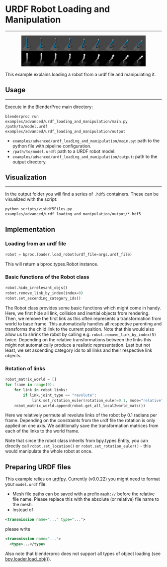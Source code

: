 # URDF Robot Loading and Manipulation

---

<p align="center">
<img src="rendered_example.png" alt="Front readme image" width=400>
</p>

This example explains loading a robot from a urdf file and manipulating it.

## Usage

---

Execute in the BlenderProc main directory:

```
blenderproc run examples/advanced/urdf_loading_and_manipulation/main.py /path/to/model.urdf examples/advanced/urdf_loading_and_manipulation/output
```

* `examples/advanced/urdf_loading_and_manipulation/main.py`: path to the python file with pipeline configuration.
* `/path/to/model.urdf`: path to a URDF robot model.
* `examples/advanced/urdf_loading_and_manipulation/output`: path to the output directory.

## Visualization

---

In the output folder you will find a series of `.hdf5` containers. These can be visualized with the script:

```
python scripts/visHdf5Files.py examples/advanced/urdf_loading_and_manipulation/output/*.hdf5
```

## Implementation

### Loading from an urdf file

```python
robot = bproc.loader.load_robot(urdf_file=args.urdf_file)
```

This will return a bproc.types.Robot instance.

### Basic functions of the Robot class

```python
robot.hide_irrelevant_objs()
robot.remove_link_by_index(index=0)
robot.set_ascending_category_ids()
```

The Robot class provides some basic functions which might come in handy. Here, we first hide all link, collision and inertial objects from rendering.
Then, we remove the first link as this often represents a transformation from world to base frame.
This automatically handles all respective parenting and transforms the child link to the current position.
Note that this would also allow us to shrink the robot by calling e.g. `robot.remove_link_by_index(5)` twice.
Depending on the relative transformations between the links this might not automatically produce a realistic representation.
Last but not least, we set ascending category ids to all links and their respective link objects.

### Rotation of links

```python
robot_matrix_world = []
for frame in range(9):
    for link in robot.links:
        if link.joint_type == "revolute":
            link.set_rotation_euler(rotation_euler=0.1, mode="relative", frame=frame)
    robot_matrix_world.append(robot.get_all_local2world_mats())
```

Here we relatively permute all revolute links of the robot by 0.1 radians per frame.
Depending on the constraints from the urdf file the rotation is only applied on one axis.
We additionally save the transformation matrices from each of the links to the world frame.

Note that since the robot class inherits from bpy.types.Entity, you can directly call `robot.set_location()` or
`robot.set_rotation_euler()` - this would manipulate the whole robot at once.

## Preparing URDF files

This example relies on [urdfpy](https://pypi.org/project/urdfpy/0.0.22/).
Currently (v0.0.22) you might need to format your `model.urdf` file:
- Mesh file paths can be saved with a prefix `mesh://` before the relative file name. Please replace this with the absolute (or relative) file name to the mesh.
- Instead of
```xml
<transmission name="..." type="...">
```
please write
```xml
<transmission name="...">
  <type>...</type>
```

Also note that blenderproc does not support all types of object loading (see [bpy.loader.load_obj()](blenderproc/python/loader/ObjectLoader.py)).
